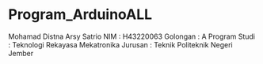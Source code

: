 # Program_ArduinoALL
Mohamad Distna Arsy Satrio
NIM : H43220063 
Golongan : A
Program Studi : Teknologi Rekayasa Mekatronika
Jurusan : Teknik
Politeknik Negeri Jember
